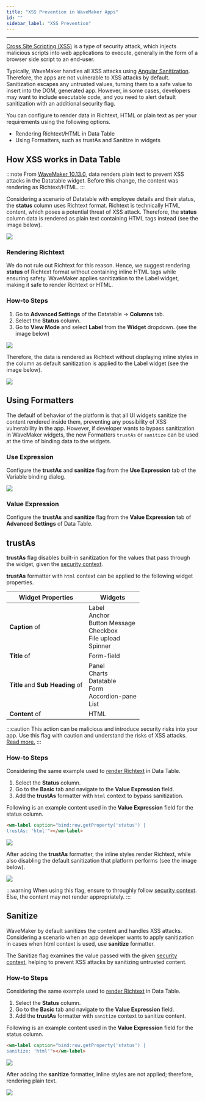 ```yaml
---
title: "XSS Prevention in WaveMaker Apps"
id: ""
sidebar_label: "XSS Prevention"
---
```

---

[Cross Site Scripting (XSS)](https://owasp.org/www-community/attacks/xss/) is a type of security attack, which injects malicious scripts into web applications to execute, generally in the form of a browser side script to an end-user.

Typically, WaveMaker handles all XSS attacks using [Angular Sanitization](https://angular.io/api/platform-browser/DomSanitizer). Therefore, the apps are not vulnerable to XSS attacks by default. Sanitization escapes any untrusted values, turning them to a safe value to insert into the DOM, generated app. However, in some cases, developers may want to include executable code, and you need to alert default sanitization with an additional security flag.

You can configure to render data in Richtext, HTML or plain text as per your requirements using the following options.

- Rendering Richtext/HTML in Data Table
- Using Formatters, such as trustAs and Sanitize in widgets

## How XSS works in Data Table

:::note
From [WaveMaker 10.13.0](/learn/wavemaker-release-notes/v10-13-0), data renders plain text to prevent XSS attacks in the Datatable widget. Before this change, the content was rendering as Richtext/HTML.
:::

Considering a scenario of Datatable with employee details and their status, the **status** column uses Richtext format. Richtext is technically HTML content, which poses a potential threat of XSS attack. Therefore, the **status** column data is rendered as plain text containing HTML tags instead (see the image below).

[![](/learn/assets/xss_datatable1.png)](/learn/assets/xss_datatable1.png)

### Rendering Richtext

We do not rule out Richtext for this reason. Hence, we suggest rendering **status** of Richtext format without containing inline HTML tags while ensuring safety. WaveMaker applies sanitization to the Label widget, making it safe to render Richtext or HTML.

### How-to Steps

1. Go to **Advanced Settings** of the Datatable -> **Columns** tab.
2. Select the **Status** column.
3. Go to **View Mode** and select **Label** from the **Widget** dropdown. (see the image below)

[![](/learn/assets/xss_datatable3.png)](/learn/assets/xss_datatable3.png)

Therefore, the data is rendered as Richtext without displaying inline styles in the column as default sanitization is applied to the Label widget (see the image below). 

[![](/learn/assets/xss_datatable2.png)](/learn/assets/xss_datatable2.png)

## Using Formatters

The defaulf of behavior of the platform is that all UI widgets sanitize the content rendered inside them, preventing any possibility of XSS vulnerability in the app. However, if developer wants to bypass sanitization in WaveMaker widgets, the new Formatters `trustAs` or `sanitize` can be used at the time of binding data to the widgets.

### Use Expression

Configure the **trustAs** and **sanitize** flag from the **Use Expression** tab of the Variable binding dialog. 

[![](/learn/assets/xss_datatable7.png)](/learn/assets/xss_datatable7.png)

### Value Expression

Configure the **trustAs** and **sanitize** flag from the **Value Expression** tab of **Advanced Settings** of Data Table. 

## trustAs

**trustAs** flag disables built-in sanitization for the values that pass through the widget, given the [security context](https://angular.io/guide/security#sanitization-and-security-contexts). 

**trustAs** formatter with `html` context can be applied to the following widget properties.

| Widget Properties | Widgets | 
|---|---|
|**Caption** of | Label <br> Anchor <br> Button Message <br> Checkbox <br> File upload <br> Spinner |
| **Title** of | Form-field |
|**Title** and **Sub Heading** of | Panel <br> Charts <br> Datatable <br> Form <br> Accordion-pane <br> List |
| **Content** of | HTML |

:::caution
This action can be malicious and introduce security risks into your app. Use this flag with caution and understand the risks of XSS attacks. [Read more.](https://angular.io/guide/security#sanitization-and-security-contexts)
:::

### How-to Steps

Considering the same example used to [render Richtext](#rendering-richtext) in Data Table. 

1. Select the **Status** column.
1. Go to the **Basic** tab and navigate to the **Value Expression** field. 
2. Add the **trustAs** formatter with `html` context to bypass sanitization.

Following is an example content used in the **Value Expression** field for the status column.

```html
<wm-label caption="bind:row.getProperty('status') | 
trustAs: 'html'"></wm-label>
```

[![](/learn/assets/xss_datatable4.png)](/learn/assets/xss_datatable4.png)

After adding the **trustAs** formatter, the inline styles render Richtext, while also disabling the default sanitization that platform performs (see the image below).

[![](/learn/assets/xss_datatable5.png)](/learn/assets/xss_datatable5.png)

:::warning
When using this flag, ensure to throughly follow [security context](https://angular.io/guide/security#sanitization-and-security-contexts). Else, the content may not render appropriately.
:::

## Sanitize

WaveMaker by default sanitizes the content and handles XSS attacks. Considering a scenario when an app developer wants to apply sanitization in cases when html context is used, use **sanitize** formatter.

The Sanitize flag examines the value passed with the given [security context](https://angular.io/guide/security#sanitization-and-security-contexts), helping to prevent XSS attacks by sanitizing untrusted content.

### How-to Steps

Considering the same example used to [render Richtext](#rendering-richtext) in Data Table. 

1. Select the **Status** column.
1. Go to the **Basic** tab and navigate to the **Value Expression** field. 
2. Add the **trustAs** formatter with `sanitize` context to sanitize content.

Following is an example content used in the **Value Expression** field for the status column.

```html
<wm-label caption="bind:row.getProperty('status') | 
sanitize: 'html'"></wm-label>
```

[![](/learn/assets/xss_datatable6.png)](/learn/assets/xss_datatable6.png)

After adding the **sanitize** formatter, inline styles are not applied; therefore, rendering plain text.

[![](/learn/assets/xss_datatable2.png)](/learn/assets/xss_datatable2.png)


